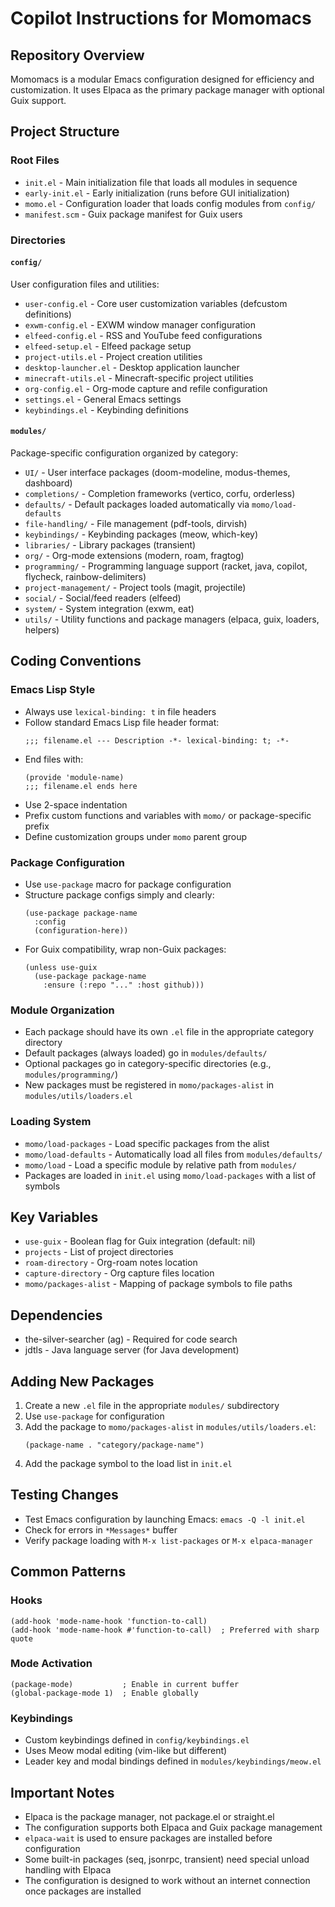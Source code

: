 # Copilot Instructions for Momomacs

## Repository Overview

Momomacs is a modular Emacs configuration designed for efficiency and customization. It uses Elpaca as the primary package manager with optional Guix support.

## Project Structure

### Root Files
- `init.el` - Main initialization file that loads all modules in sequence
- `early-init.el` - Early initialization (runs before GUI initialization)
- `momo.el` - Configuration loader that loads config modules from `config/`
- `manifest.scm` - Guix package manifest for Guix users

### Directories

#### `config/`
User configuration files and utilities:
- `user-config.el` - Core user customization variables (defcustom definitions)
- `exwm-config.el` - EXWM window manager configuration
- `elfeed-config.el` - RSS and YouTube feed configurations
- `elfeed-setup.el` - Elfeed package setup
- `project-utils.el` - Project creation utilities
- `desktop-launcher.el` - Desktop application launcher
- `minecraft-utils.el` - Minecraft-specific project utilities
- `org-config.el` - Org-mode capture and refile configuration
- `settings.el` - General Emacs settings
- `keybindings.el` - Keybinding definitions

#### `modules/`
Package-specific configuration organized by category:
- `UI/` - User interface packages (doom-modeline, modus-themes, dashboard)
- `completions/` - Completion frameworks (vertico, corfu, orderless)
- `defaults/` - Default packages loaded automatically via `momo/load-defaults`
- `file-handling/` - File management (pdf-tools, dirvish)
- `keybindings/` - Keybinding packages (meow, which-key)
- `libraries/` - Library packages (transient)
- `org/` - Org-mode extensions (modern, roam, fragtog)
- `programming/` - Programming language support (racket, java, copilot, flycheck, rainbow-delimiters)
- `project-management/` - Project tools (magit, projectile)
- `social/` - Social/feed readers (elfeed)
- `system/` - System integration (exwm, eat)
- `utils/` - Utility functions and package managers (elpaca, guix, loaders, helpers)

## Coding Conventions

### Emacs Lisp Style
- Always use `lexical-binding: t` in file headers
- Follow standard Emacs Lisp file header format:
  ```elisp
  ;;; filename.el --- Description -*- lexical-binding: t; -*-
  ```
- End files with:
  ```elisp
  (provide 'module-name)
  ;;; filename.el ends here
  ```
- Use 2-space indentation
- Prefix custom functions and variables with `momo/` or package-specific prefix
- Define customization groups under `momo` parent group

### Package Configuration
- Use `use-package` macro for package configuration
- Structure package configs simply and clearly:
  ```elisp
  (use-package package-name
    :config
    (configuration-here))
  ```
- For Guix compatibility, wrap non-Guix packages:
  ```elisp
  (unless use-guix
    (use-package package-name
      :ensure (:repo "..." :host github)))
  ```

### Module Organization
- Each package should have its own `.el` file in the appropriate category directory
- Default packages (always loaded) go in `modules/defaults/`
- Optional packages go in category-specific directories (e.g., `modules/programming/`)
- New packages must be registered in `momo/packages-alist` in `modules/utils/loaders.el`

### Loading System
- `momo/load-packages` - Load specific packages from the alist
- `momo/load-defaults` - Automatically load all files from `modules/defaults/`
- `momo/load` - Load a specific module by relative path from `modules/`
- Packages are loaded in `init.el` using `momo/load-packages` with a list of symbols

## Key Variables
- `use-guix` - Boolean flag for Guix integration (default: nil)
- `projects` - List of project directories
- `roam-directory` - Org-roam notes location
- `capture-directory` - Org capture files location
- `momo/packages-alist` - Mapping of package symbols to file paths

## Dependencies
- the-silver-searcher (ag) - Required for code search
- jdtls - Java language server (for Java development)

## Adding New Packages

1. Create a new `.el` file in the appropriate `modules/` subdirectory
2. Use `use-package` for configuration
3. Add the package to `momo/packages-alist` in `modules/utils/loaders.el`:
   ```elisp
   (package-name . "category/package-name")
   ```
4. Add the package symbol to the load list in `init.el`

## Testing Changes
- Test Emacs configuration by launching Emacs: `emacs -Q -l init.el`
- Check for errors in `*Messages*` buffer
- Verify package loading with `M-x list-packages` or `M-x elpaca-manager`

## Common Patterns

### Hooks
```elisp
(add-hook 'mode-name-hook 'function-to-call)
(add-hook 'mode-name-hook #'function-to-call)  ; Preferred with sharp quote
```

### Mode Activation
```elisp
(package-mode)           ; Enable in current buffer
(global-package-mode 1)  ; Enable globally
```

### Keybindings
- Custom keybindings defined in `config/keybindings.el`
- Uses Meow modal editing (vim-like but different)
- Leader key and modal bindings defined in `modules/keybindings/meow.el`

## Important Notes
- Elpaca is the package manager, not package.el or straight.el
- The configuration supports both Elpaca and Guix package management
- `elpaca-wait` is used to ensure packages are installed before configuration
- Some built-in packages (seq, jsonrpc, transient) need special unload handling with Elpaca
- The configuration is designed to work without an internet connection once packages are installed
